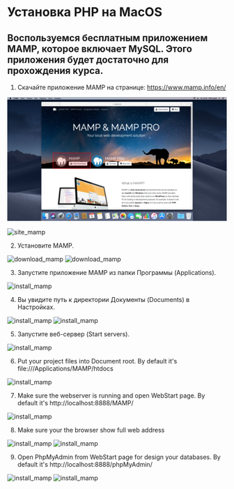 # Установка PHP на MacOS

## Воспользуемся бесплатным приложением MAMP, которое включает MySQL. Этого приложения будет достаточно для прохождения курса.


1. Скачайте приложение MAMP на странице: https://www.mamp.info/en/ 

<p><img src="img_mac/1.jpg" alt=""></p>

![site_mamp](/img_mac/1.jpg)

2. Установите MAMP.

![download_mamp](/img_mac/2.jpg)
![download_mamp](/img_mac/3.jpg)

3. Запустите приложение MAMP из папки Программы (Applications).

![install_mamp](/img_mac/4.jpg)

4. Вы увидите путь к директории Документы (Documents) в Настройках.

![install_mamp](/img_mac/5.jpg)
![install_mamp](/img_mac/6.jpg)

5. Запустите веб-сервер (Start servers).

![install_mamp](/img_mac/7.jpg)

6. Put your project files into Document root. By default it's file:///Applications/MAMP/htdocs 

![install_mamp](/img_mac/8.jpg)

7. Make sure the webserver is running and open WebStart page. By default it's http://localhost:8888/MAMP/ 

![install_mamp](/img_mac/9.jpg)

8. Make sure your the browser show full web address  

![install_mamp](/img_mac/10.jpg)
![install_mamp](/img_mac/11.jpg)

9. Open PhpMyAdmin from WebStart page for design your databases. By default it's http://localhost:8888/phpMyAdmin/  

![install_mamp](/img_mac/12.jpg)
![install_mamp](/img_mac/13.jpg)
